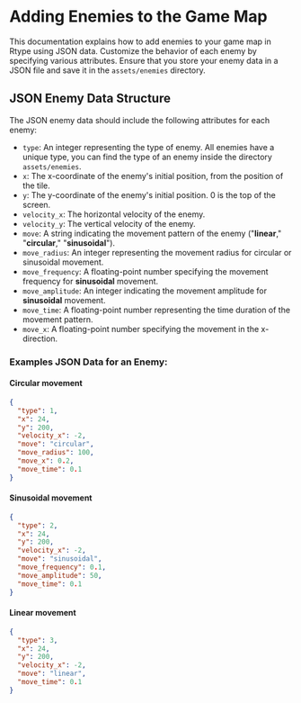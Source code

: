 # Adding Enemies to the Game Map

This documentation explains how to add enemies to your game map in Rtype using JSON data. Customize the behavior of each enemy by specifying various attributes. Ensure that you store your enemy data in a JSON file and save it in the `assets/enemies` directory.

## JSON Enemy Data Structure

The JSON enemy data should include the following attributes for each enemy:

- `type`: An integer representing the type of enemy. All enemies have a unique type, you can find the type of an enemy inside the directory `assets/enemies`.
- `x`: The x-coordinate of the enemy's initial position, from the position of the tile.
- `y`: The y-coordinate of the enemy's initial position. 0 is the top of the screen.
- `velocity_x`: The horizontal velocity of the enemy.
- `velocity_y`: The vertical velocity of the enemy.
- `move`: A string indicating the movement pattern of the enemy ("**linear**," "**circular**," "**sinusoidal**").
- `move_radius`: An integer representing the movement radius for circular or sinusoidal movement.
- `move_frequency`: A floating-point number specifying the movement frequency for **sinusoidal** movement.
- `move_amplitude`: An integer indicating the movement amplitude for **sinusoidal** movement.
- `move_time`: A floating-point number representing the time duration of the movement pattern.
- `move_x`: A floating-point number specifying the movement in the x-direction.

### Examples JSON Data for an Enemy:

#### Circular movement
```json
{
  "type": 1,
  "x": 24,
  "y": 200,
  "velocity_x": -2,
  "move": "circular",
  "move_radius": 100,
  "move_x": 0.2,
  "move_time": 0.1
}
```
#### Sinusoidal movement
```json
{
  "type": 2,
  "x": 24,
  "y": 200,
  "velocity_x": -2,
  "move": "sinusoidal",
  "move_frequency": 0.1,
  "move_amplitude": 50,
  "move_time": 0.1
}
```
#### Linear movement
```json
{
  "type": 3,
  "x": 24,
  "y": 200,
  "velocity_x": -2,
  "move": "linear",
  "move_time": 0.1
}
```